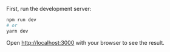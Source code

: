 First, run the development server:

```bash
npm run dev
# or
yarn dev
```

Open [http://localhost:3000](http://localhost:3000) with your browser to see the result.

